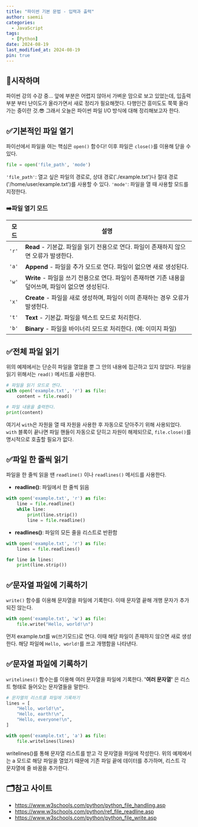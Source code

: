 ```yaml
---
title: "파이썬 기본 문법 - 입력과 출력"
author: saemii
categories:
  - JavaScript
tags:
  - [Python]
date: 2024-08-19
last_modified_at: 2024-08-19
pin: true
---
```


## 📌시작하며

파이썬 강의 수강 중... 앞에 부분은 어렵지 않아서 가벼운 맘으로 보고 있었는데, 입출력 부분 부터 난이도가 올라가면서 새로 정리가 필요해졋다. 다행인건 흥미도도 쭉쭉 올라가는 중이란 것.😎 그래서 오늘은 파이썬 파일 I/O 방식에 대해 정리해보고자 한다.

## ✅기본적인 파일 열기

파이선에서 파일을 여는 핵심은 `open()` 함수다!
이후 파일은 `close()`를 이용해 닫을 수 있다.

```python
file = open('file_path', 'mode')
```

`'file_path'`: 열고 싶은 파일의 경로로, 상대 경로('./example.txt')나 절대 경로('/home/user/example.txt')를 사용할 수 있다.
`'mode'`: 파일을 열 때 사용할 모드를 지정한다.

### ➡️파일 열기 모드

| 모드  | 설명                                                                                                 |
| ----- | ---------------------------------------------------------------------------------------------------- |
| `'r'` | **Read** - 기본값. 파일을 읽기 전용으로 연다. 파일이 존재하지 않으면 오류가 발생한다.                |
| `'a'` | **Append** - 파일을 추가 모드로 연다. 파일이 없으면 새로 생성된다.                                   |
| `'w'` | **Write** - 파일을 쓰기 전용으로 연다. 파일이 존재하면 기존 내용을 덮어쓰며, 파일이 없으면 생성된다. |
| `'x'` | **Create** - 파일을 새로 생성하며, 파일이 이미 존재하는 경우 오류가 발생헌다.                        |
| `'t'` | **Text** - 기본값. 파일을 텍스트 모드로 처리한다.                                                    |
| `'b'` | **Binary** - 파일을 바이너리 모드로 처리한다. (예: 이미지 파일)                                      |

## ✅전체 파일 읽기

위의 예제에서는 단순히 파일을 열었을 뿐 그 안의 내용에 접근하고 있지 않았다. 파일을 읽기 위해서는 `read()` 메서드를 사용한다.

```python
# 파일을 읽기 모드로 연다.
with open('example.txt', 'r') as file:
    content = file.read()

# 파일 내용을 출력한다.
print(content)
```

여기서 `with`은 자원을 열 때 자원을 사용한 후 자동으로 닫아주기 위해 사용되었다.
`with` 블록이 끝나면 파일 핸들이 자동으로 닫히고 자원이 해제되므로, `file.close()`를 명시적으로 호출할 필요가 없다.

## ✅파일 한 줄씩 읽기

파일을 한 줄씩 읽을 땐 `readline()` 이나 `readlines()` 메서드를 사용한다.

- **readline()**: 파일에서 한 줄씩 읽음

```python
with open('example.txt', 'r') as file:
    line = file.readline()
    while line:
        print(line.strip())
        line = file.readline()
```

- **readlines()**: 파일의 모든 줄을 리스트로 반환함

```python
with open('example.txt', 'r') as file:
    lines = file.readlines()

for line in lines:
    print(line.strip())
```

## ✅문자열 파일에 기록하기

`write()` 함수를 이용해 문자열을 파일에 기록한다. 이때 문자열 끝해 개행 문자가 추가되진 않는다.

```python
with open('example.txt', 'w') as file:
    file.write("Hello, world!\n")
```

먼저 example.txt를 w(쓰기모드)로 연다. 이때 해당 파일이 존재하지 않으면 새로 생성한다.
해당 파일에 `Hello, world!`를 쓰고 개행함을 나타낸다.

## ✅문자열 파일에 기록하기

`writelines()` 함수는를 이용해 여러 문자열을 파일에 기록한다. **'여러 문자열'** 은 리스트 형태로 들어오는 문자열들을 말한다.

```python
# 문자열의 리스트를 파일에 기록하기
lines = [
    "Hello, world!\n",
    "Hello, earth!\n",
    "Hello, everyone!\n",
]

with open('example.txt', 'a') as file:
    file.writelines(lines)
```

writelines()를 통해 문자열 리스트를 받고 각 문자열을 파일에 작성한다. 위의 예제에서는 a 모드로 해당 파일을 열었기 때문에 기존 파일 끝에 데이터를 추가하며, 리스트 각 문자열에 줄 바꿈을 추가한다.

## 🗂️참고 사이트

- <https://www.w3schools.com/python/python_file_handling.asp>
- <https://www.w3schools.com/python/ref_file_readline.asp>
- <https://www.w3schools.com/python/python_file_write.asp>
